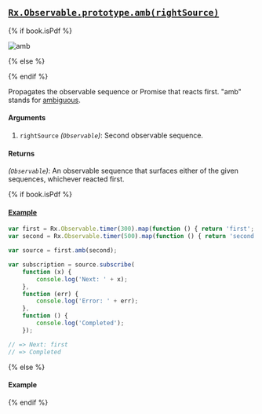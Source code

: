 ## [`Rx.Observable.prototype.amb(rightSource)`](https://github.com/Reactive-Extensions/RxJS/blob/master/src/core/linq/observable/ambproto.js)

{% if book.isPdf %}

![amb](http://reactivex.io/documentation/operators/images/amb.png)

{% else %}

<rx-marbles key="amb"></rx-marbles>

{% endif %}

Propagates the observable sequence or Promise that reacts first. "amb" stands for [ambiguous](http://blogs.msdn.com/b/jeffva/archive/2009/11/18/amb-materialize-and-dematerialize.aspx).

#### Arguments
1. `rightSource` *(`Observable`)*: Second observable sequence.

#### Returns
*(`Observable`)*: An observable sequence that surfaces either of the given sequences, whichever reacted first.

{% if book.isPdf %}

#### [Example](http://jsbin.com/joviwu/1/embed?js,console)

```js
var first = Rx.Observable.timer(300).map(function () { return 'first'; });
var second = Rx.Observable.timer(500).map(function () { return 'second'; });

var source = first.amb(second);

var subscription = source.subscribe(
    function (x) {
        console.log('Next: ' + x);
    },
    function (err) {
        console.log('Error: ' + err);
    },
    function () {
        console.log('Completed');
    });

// => Next: first
// => Completed
```

{% else %}

#### Example

[](http://jsbin.com/joviwu/1/embed?js,console)

{% endif %}
